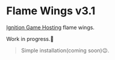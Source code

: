 # Flame Wings v3.1

[Ignition Game Hosting](https://ignitionhost.ro) flame wings.

Work in progress.👀
>Simple installation(coming soon)😉.
